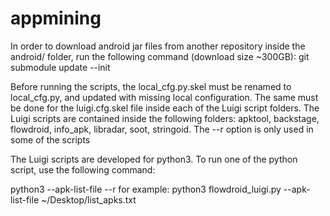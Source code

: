 # appmining

In order to download android jar files from another repository inside the android/ folder, run the following command (download size ~300GB):
git submodule update --init

Before running the scripts, the local_cfg.py.skel must be renamed to local_cfg.py, and updated with missing local configuration. The same must be done for the luigi.cfg.skel file inside each of the Luigi script folders.
The Luigi scripts are contained inside the following folders: apktool, backstage, flowdroid, info_apk, libradar, soot, stringoid. The --r option is only used in some of the scripts 

The Luigi scripts are developed for python3. To run one of the python script, use the following command:

python3 <script-name> --apk-list-file <path-to-file-with-list-of-apk-files-to-process> --r <script-option>
for example: python3 flowdroid_luigi.py --apk-list-file ~/Desktop/list_apks.txt